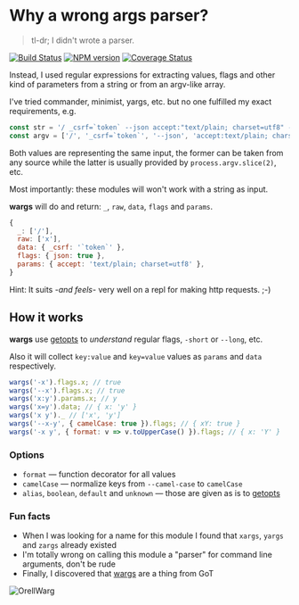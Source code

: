 # Why a wrong args parser?

> tl-dr; I didn't wrote a parser.

[![Build Status](https://travis-ci.org/tacoss/wargs.png)](https://travis-ci.org/tacoss/wargs)
[![NPM version](https://badge.fury.io/js/wargs.png)](http://badge.fury.io/js/wargs)
[![Coverage Status](https://codecov.io/github/tacoss/wargs/coverage.svg)](https://codecov.io/github/tacoss/wargs)

Instead, I used regular expressions for extracting values, flags and other kind of parameters from a string or from an argv-like array.

I've tried commander, minimist, yargs, etc. but no one fulfilled my exact requirements, e.g.

```js
const str = '/ _csrf=`token` --json accept:"text/plain; charset=utf8" -- x';
const argv = ['/', '_csrf=`token`', '--json', 'accept:text/plain; charset=utf8', '--', 'x'];
```

Both values are representing the same input, the former can be taken from any source while the latter is usually provided by `process.argv.slice(2)`, etc.

Most importantly: these modules will won't work with a string as input.

**wargs** will do and return: `_`, `raw`, `data`, `flags` and `params`.

```js
{
  _: ['/'],
  raw: ['x'],
  data: { _csrf: '`token`' },
  flags: { json: true },
  params: { accept: 'text/plain; charset=utf8' },
}
```

Hint: It suits _-and feels-_ very well on a repl for making http requests. ;-)

## How it works

**wargs** use [getopts](https://github.com/JorgeBucaran/getopts) to _understand_ regular flags, `-short` or `--long`, etc.

Also it will collect `key:value` and `key=value` values as `params` and `data` respectively.

```js
wargs('-x').flags.x; // true
wargs('--x').flags.x; // true
wargs('x:y').params.x; // y
wargs('x=y').data; // { x: 'y' }
wargs('x y')._ // ['x', 'y']
wargs('--x-y', { camelCase: true }).flags; // { xY: true }
wargs('-x y', { format: v => v.toUpperCase() }).flags; // { x: 'Y' }
```

### Options

- `format` &mdash; function decorator for all values
- `camelCase` &mdash; normalize keys from `--camel-case` to `camelCase`
- `alias`, `boolean`, `default` and `unknown` &mdash; those are given as is to [getopts](https://github.com/JorgeBucaran/getopts)

### Fun facts

- When I was looking for a name for this module I found that `xargs`, `yargs` and `zargs` already existed
- I'm totally wrong on calling this module a "parser" for command line arguments, don't be rude
- Finally, I discovered that [wargs](http://gameofthrones.wikia.com/wiki/Warg) are a thing from GoT

![OrellWarg](http://vignette2.wikia.nocookie.net/gameofthrones/images/f/fc/OrellWarg.jpg/revision/latest)
